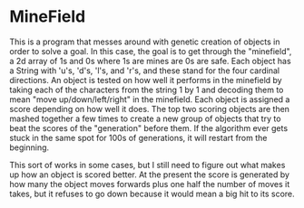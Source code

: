 # MineField
This is a program that messes around with genetic creation of objects in order to solve a goal.
In this case, the goal is to get through the "minefield", a 2d array of 1s and 0s where 1s are mines are 0s are safe.
Each object has a String with 'u's, 'd's, 'l's, and 'r's, and these stand for the four cardinal directions.
An object is tested on how well it performs in the minefield by taking each of the characters from the string 1 by 1 and decoding them to mean "move up/down/left/right" in the minefield.
Each object is assigned a score depending on how well it does. The top two scoring objects are then mashed together a few times to create a new group of objects that try to beat the scores of the "generation" before them.
If the algorithm ever gets stuck in the same spot for 100s of generations, it will restart from the beginning.

This sort of works in some cases, but I still need to figure out what makes up how an object is scored better. At the present the score is generated by how many the object moves forwards plus one half the number of moves it takes, but it refuses to go down because it would mean a big hit to its score.
